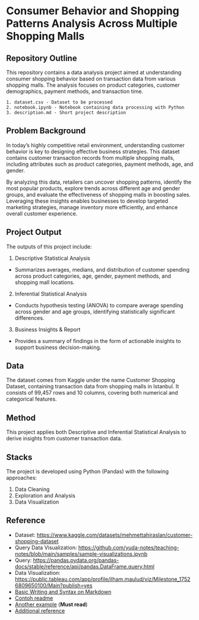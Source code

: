 # Consumer Behavior and Shopping Patterns Analysis Across Multiple Shopping Malls

## Repository Outline
This repository contains a data analysis project aimed at understanding consumer shopping behavior based on transaction data from various shopping malls. The analysis focuses on product categories, customer demographics, payment methods, and transaction time.

```
1. dataset.csv - Dataset to be processed  
2. notebook.ipynb - Notebook containing data processing with Python  
3. description.md - Short project description  

```

## Problem Background
In today’s highly competitive retail environment, understanding customer behavior is key to designing effective business strategies. This dataset contains customer transaction records from multiple shopping malls, including attributes such as product categories, payment methods, age, and gender.

By analyzing this data, retailers can uncover shopping patterns, identify the most popular products, explore trends across different age and gender groups, and evaluate the effectiveness of shopping malls in boosting sales. Leveraging these insights enables businesses to develop targeted marketing strategies, manage inventory more efficiently, and enhance overall customer experience.

## Project Output
The outputs of this project include:

1. Descriptive Statistical Analysis

- Summarizes averages, medians, and distribution of customer spending across product categories, age, gender, payment methods, and shopping mall locations.

2. Inferential Statistical Analysis

- Conducts hypothesis testing (ANOVA) to compare average spending across gender and age groups, identifying statistically significant differences.

3. Business Insights & Report

- Provides a summary of findings in the form of actionable insights to support business decision-making.

## Data
The dataset comes from Kaggle under the name Customer Shopping Dataset, containing transaction data from shopping malls in Istanbul. It consists of 99,457 rows and 10 columns, covering both numerical and categorical features.

## Method
This project applies both Descriptive and Inferential Statistical Analysis to derive insights from customer transaction data.

## Stacks
The project is developed using Python (Pandas) with the following approaches:

1. Data Cleaning
2. Exploration and Analysis
3. Data Visualization

## Reference
- Dataset: https://www.kaggle.com/datasets/mehmettahiraslan/customer-shopping-dataset <br>
- Query Data Visualization: https://github.com/yuda-notes/teaching-notes/blob/main/samples/sample-visualizations.ipynb <br>
- Query: https://pandas.pydata.org/pandas-docs/stable/reference/api/pandas.DataFrame.query.html <br>
- Data Visualization: https://public.tableau.com/app/profile/ilham.maulud/viz/Milestone_17526809650100/Main?publish=yes
- [Basic Writing and Syntax on Markdown](https://docs.github.com/en/get-started/writing-on-github/getting-started-with-writing-and-formatting-on-github/basic-writing-and-formatting-syntax)
- [Contoh readme](https://github.com/fahmimnalfrzki/Swift-XRT-Automation)
- [Another example](https://github.com/sanggusti/final_bangkit) (**Must read**)
- [Additional reference](https://www.freecodecamp.org/news/how-to-write-a-good-readme-file/)
